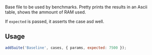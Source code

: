 Base file to be used by benchmarks. Pretty prints the results in an Ascii table, shows the ammount of RAM used.

If `expected` is passed, it asserts the case asd well.

## Usage
```js
addSuite('Baseline', cases, { params, expected: 7500 });
```
